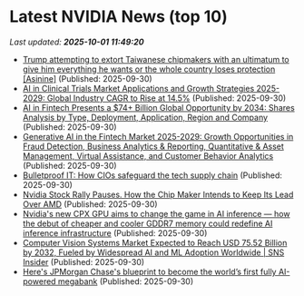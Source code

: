 # Latest NVIDIA News (top 10)
_Last updated: **2025-10-01 11:49:20**_

- [Trump attempting to extort Taiwanese chipmakers with an ultimatum to give him everything he wants or the whole country loses protection [Asinine]](https://www.fark.com/comments/13828824/Trump-attempting-to-extort-Taiwanese-chipmakers-with-an-ultimatum-to-give-him-everything-he-wants-the-whole-country-loses-protection) (Published: 2025-09-30)
- [AI in Clinical Trials Market Applications and Growth Strategies 2025-2029: Global Industry CAGR to Rise at 14.5%](https://www.globenewswire.com/news-release/2025/09/30/3158485/28124/en/AI-in-Clinical-Trials-Market-Applications-and-Growth-Strategies-2025-2029-Global-Industry-CAGR-to-Rise-at-14-5.html) (Published: 2025-09-30)
- [AI in Fintech Presents a $74+ Billion Global Opportunity by 2034: Shares Analysis by Type, Deployment, Application, Region and Company](https://www.globenewswire.com/news-release/2025/09/30/3158483/28124/en/AI-in-Fintech-Presents-a-74-Billion-Global-Opportunity-by-2034-Shares-Analysis-by-Type-Deployment-Application-Region-and-Company.html) (Published: 2025-09-30)
- [Generative AI in the Fintech Market 2025-2029: Growth Opportunities in Fraud Detection, Business Analytics & Reporting, Quantitative & Asset Management, Virtual Assistance, and Customer Behavior Analytics](https://www.globenewswire.com/news-release/2025/09/30/3158481/28124/en/Generative-AI-in-the-Fintech-Market-2025-2029-Growth-Opportunities-in-Fraud-Detection-Business-Analytics-Reporting-Quantitative-Asset-Management-Virtual-Assistance-and-Customer-Beh.html) (Published: 2025-09-30)
- [Bulletproof IT: How CIOs safeguard the tech supply chain](https://www.techtarget.com/searchcio/feature/Bulletproof-IT-How-CIOs-safeguard-the-tech-supply-chain) (Published: 2025-09-30)
- [Nvidia Stock Rally Pauses. How the Chip Maker Intends to Keep Its Lead Over AMD](https://biztoc.com/x/e0a281395adcfc8f) (Published: 2025-09-30)
- [Nvidia's new CPX GPU aims to change the game in AI inference — how the debut of cheaper and cooler GDDR7 memory could redefine AI inference infrastructure](https://www.tomshardware.com/pc-components/gpus/nvidias-new-cpx-gpu-aims-to-change-the-game-in-ai-inference-how-the-debut-of-cheaper-and-cooler-gddr7-memory-could-redefine-ai-inference-infrastructure) (Published: 2025-09-30)
- [Computer Vision Systems Market Expected to Reach USD 75.52 Billion by 2032, Fueled by Widespread AI and ML Adoption Worldwide | SNS Insider](https://www.globenewswire.com/news-release/2025/09/30/3158449/0/en/Computer-Vision-Systems-Market-Expected-to-Reach-USD-75-52-Billion-by-2032-Fueled-by-Widespread-AI-and-ML-Adoption-Worldwide-SNS-Insider.html) (Published: 2025-09-30)
- [Here's JPMorgan Chase's blueprint to become the world’s first fully AI-powered megabank](https://www.cnbc.com/2025/09/30/jpmorgan-chase-fully-ai-connected-megabank.html) (Published: 2025-09-30)
